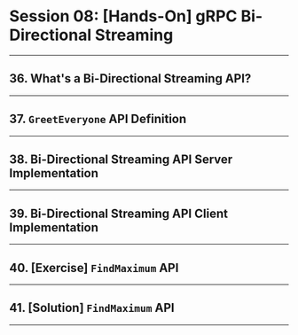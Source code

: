 # Session 08: [Hands-On] gRPC Bi-Directional Streaming

---

## 36. What's a Bi-Directional Streaming API?

---

## 37. `GreetEveryone` API Definition

---

## 38. Bi-Directional Streaming API Server Implementation

---

## 39. Bi-Directional Streaming API Client Implementation

---

## 40. [Exercise] `FindMaximum` API

---

## 41. [Solution] `FindMaximum` API

---